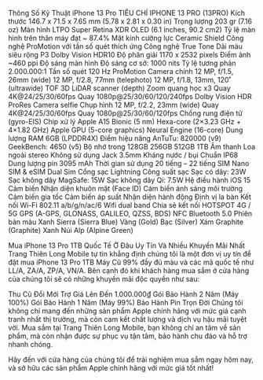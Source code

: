 Thông Số Kỹ Thuật iPhone 13 Pro
TIÊU CHÍ	IPHONE 13 PRO (13PRO)
Kích thước	146.7 x 71.5 x 7.65 mm (5.78 x 2.81 x 0.30 in)
Trọng lượng	203 gr (7.16 oz)
Màn hình	LTPO Super Retina XDR OLED (6.1 inches, 90.2 cm2)
Tỷ lệ màn hình trên thân máy đạt ~ 87.4%
Mặt kính cường lực Ceramic Shield
Công nghệ ProMotion với tần số quét thích ứng
Công nghệ True Tone
Dãi màu siêu rộng P3
Dolby Vision
HDR10
Độ phân giải	1170 x 2532 pixels
Điểm ảnh	~460 ppi
Độ sáng màn hình	Độ sáng cơ sở: 1000 nits
Tỷ lệ tương phản	2.000.000:1
Tần số quét	120 Hz ProMotion
Camera chính	12 MP, f/1.5, 26mm (wide)
12 MP, f/2.8, 77mm (telephoto)
12 MP, f/1.8, 13mm, 120˚ (ultrawide)
TOF 3D LiDAR scanner (depth)
Zoom quang học x3
Quay 4K@24/25/30/60fps
Quay 1080p@25/30/60/120/240fps
Dolby Vision HDR
ProRes
Camera selfie	Chụp hình 12 MP, f/2.2, 23mm (wide)
Quay 4K@24/25/30/60fps
Quay 1080p@25/30/60/120fps
Chống rung điện tử (gyro-EIS)
Chip xử lý	Apple A15 Bionic (5 nm)
Hexa-core (2×3.23 GHz + 4×1.82 GHz)
Apple GPU (5-core graphics)
Neural Engine (16-core)
Dung lượng RAM	6GB (LPDDR4X)
Điểm hiệu năng	AnTuTu: 820000 (v9)
GeekBench: 4650 (v5)
Bộ nhớ trong	128GB
256GB
512GB
1TB
Âm thanh	Loa ngoài stereo
Không sử dụng Jack 3.5mm
Kháng nước / bụi	Chuẩn IP68
Dung lượng pin	3095 mAh
Thời gian sử dụng	20 tiếng – 22 tiếng
SIM	Nano SIM & eSIM
Dual Sim
Cổng sạc	Lightning
Công suất sạc	Sạc có dây: 23W
Sạc không dây MagSafe: 15W
Sạc không dây Qi: 7.5W
Hệ điều hành	iOS 15
Cảm biến	Nhận diện khuôn mặt (Face ID)
Cám biến ánh sáng môi trường
Cảm biến gia tốc
Cảm biến áp suất
Nhận diện hành động
Định vị la bàn
Kết nối	Wi-Fi 802.11 a/b/g/n/ac/6
Wifi dual band
Chia sẻ kết nối HOTSPOT
4G / 5G
GPS (A-GPS, GLONASS, GALILEO, QZSS, BDS)
NFC
Bluetooth 5.0
Phiên bản màu	Xanh Sierra (Sierra Blue)
Vàng (Gold)
Bạc (Silver)
Xám Graphite (Graphite)
Xanh Núi Alp (Alpine Green)

Mua iPhone 13 Pro 1TB Quốc Tế Ở Đâu Uy Tín Và Nhiều Khuyến Mãi Nhất
Trang Thiên Long Mobile tự tin khẳng định chúng tôi là một đơn vị uy tín để đặt mua iPhone 13 Pro 1TB Máy Cũ 99% đầy đủ màu và các mã quốc tế như LL/A, ZA/A, ZP/A, VN/A. Bên cạnh đó khi khách hàng mua sắm ở cửa hàng của chúng tôi sẽ có những khuyến mãi độc quyền như sau:

Thu Cũ Đổi Mới Trợ Giá Lên Đến 1.000.000₫
Gói Bảo Hành 2 Năm (Máy 100%)
Gói Bảo Hành 1 Năm (Máy 99%)
Bảo Hành Pin Trọn Đời
Chúng tôi không chỉ mang đến những sản phẩm Apple chính hãng với mức giá cạnh tranh nhất thị trường, mà còn cam kết chất lượng và dịch vụ hậu mãi tuyệt vời. Mua sắm tại Trang Thiên Long Mobile, bạn không chỉ an tâm về sản phẩm, mà còn nhận được sự phục vụ tận tâm, bảo hành chu đáo và hỗ trợ nhanh chóng.

Hãy đến với cửa hàng của chúng tôi để trải nghiệm mua sắm ngay hôm nay, và sở hữu các sản phẩm Apple chính hãng với mức giá tốt nhất!